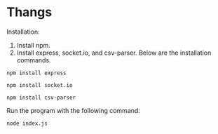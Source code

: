 # Thangs


Installation:

  1. Install npm. 
  2. Install express, socket.io, and csv-parser. Below are the installation commands.  
  
    npm install express
  
    npm install socket.io
  
    npm install csv-parser
  
  Run the program with the following command: 
  
    node index.js
